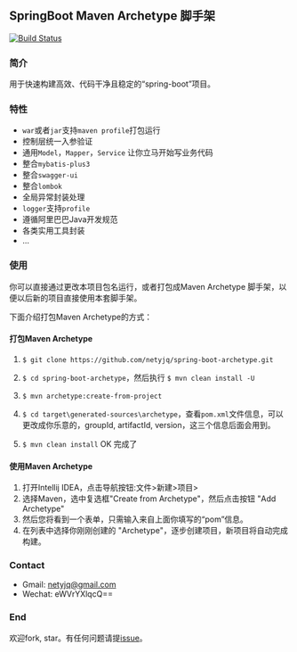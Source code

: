 ## SpringBoot Maven Archetype 脚手架
[![Build Status](https://travis-ci.org/netyjq/spring-boot-archetype.svg?branch=master)](https://travis-ci.org/netyjq/spring-boot-archetype)

### 简介

用于快速构建高效、代码干净且稳定的“spring-boot”项目。

### 特性
- `war`或者`jar`支持`maven profile`打包运行 
- 控制层统一入参验证
- 通用`Model`，`Mapper`，`Service` 让你立马开始写业务代码
- 整合`mybatis-plus3`
- 整合`swagger-ui`
- 整合`lombok`
- 全局异常封装处理
- `logger`支持`profile`
- 遵循阿里巴巴Java开发规范
- 各类实用工具封装
- ...


### 使用

你可以直接通过更改本项目包名运行，或者打包成Maven Archetype 脚手架，以便以后新的项目直接使用本套脚手架。

下面介绍打包Maven Archetype的方式：

#### 打包Maven Archetype

1. `$ git clone https://github.com/netyjq/spring-boot-archetype.git`

2. `$ cd spring-boot-archetype`，然后执行 `$ mvn clean install -U`

3. `$ mvn archetype:create-from-project`

4. `$ cd target\generated-sources\archetype`，查看`pom.xml`文件信息，可以更改成你乐意的，groupId, artifactId, version，这三个信息后面会用到。

5. `$ mvn clean install` OK 完成了

#### 使用Maven Archetype

1. 打开Intellij IDEA，点击导航按钮:文件>新建>项目>
2. 选择Maven，选中复选框"Create from Archetype"，然后点击按钮 "Add Archetype" 
3. 然后您将看到一个表单，只需输入来自上面你填写的“pom”信息。
4. 在列表中选择你刚刚创建的 "Archetype"，逐步创建项目，新项目将自动完成构建。
### Contact
- Gmail: netyjq@gmail.com
- Wechat: eWVrYXlqcQ==

### End
欢迎fork, star。有任何问题请提[issue](https://github.com/netyjq/spring-boot-archetype/issues)。


